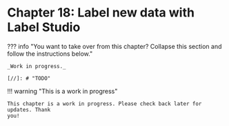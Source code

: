 # Chapter 18: Label new data with Label Studio

??? info "You want to take over from this chapter? Collapse this section and follow the instructions below."

    _Work in progress._

    [//]: # "TODO"

!!! warning "This is a work in progress"

    This chapter is a work in progress. Please check back later for updates. Thank
    you!
